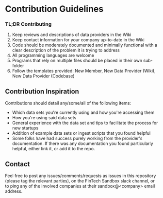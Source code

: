 Contribution Guidelines
===============

### **TL;DR** Contributing ###
 1. Keep reviews and descriptions of data providers in the Wiki
 1. Keep contact information for your company up-to-date in the Wiki
 1. Code should be moderately documented and minimally functional with a clear description of the problem it is trying to address
 1. All programming languages are welcome
 1. Programs that rely on multiple files should be placed in their own sub-folder
 1. Follow the templates provided:  New Member, New Data Provider (Wiki), New Data Provider (Codebase)

## Contribution Inspiration
Contributions should detail any/some/all of the following items:
  - Which data sets you're currently using and how you're accessing them
  - How you're using said data sets
  - General experience with the data set and tips to facilitate the process for new startups
  - Addition of example data sets or ingest scripts that you found helpful
  - Some folks have had success purely working from the provider's documentation. If there was any documentation you found particularly helpful, either link it, or add it to the repo.

## Contact
Feel free to post any issues/comments/requests as issues in this repository (please tag the relevant parties), on the FinTech Sandbox slack channel, or to ping any of the involved companies at their sandbox@\<company\> email address.
